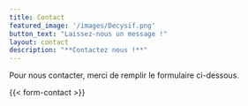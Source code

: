 ```yaml
---
title: Contact
featured_image: '/images/Decysif.png'
button_text: "Laissez-nous un message !"
layout: contact
description: "**Contactez nous !**"
---
```


Pour nous contacter, merci de remplir le formulaire ci-dessous.

{{< form-contact >}}

